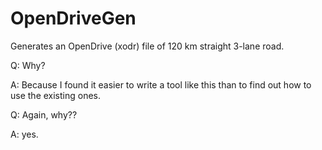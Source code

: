 # OpenDriveGen
Generates an OpenDrive (xodr) file of 120 km straight 3-lane road.

Q: Why?

A: Because I found it easier to write a tool like this than to find out how to use the existing ones.


Q: Again, why??

A: yes.
